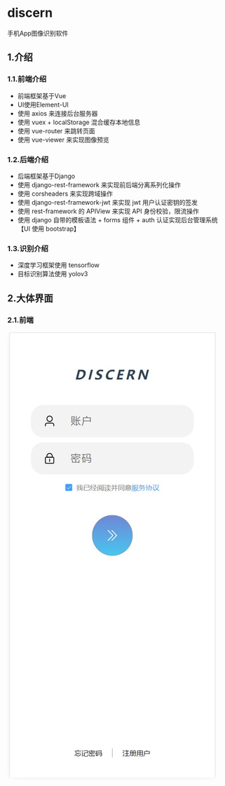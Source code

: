 # discern
手机App图像识别软件

## 1.介绍
### 1.1.前端介绍
- 前端框架基于Vue
- UI使用Element-UI
- 使用 axios 来连接后台服务器
- 使用 vuex + localStorage 混合缓存本地信息
- 使用 vue-router 来跳转页面
- 使用 vue-viewer 来实现图像预览

### 1.2.后端介绍
- 后端框架基于Django
- 使用 django-rest-framework 来实现前后端分离系列化操作
- 使用 corsheaders 来实现跨域操作
- 使用 django-rest-framework-jwt 来实现 jwt 用户认证密钥的签发
- 使用 rest-framework 的 APIView 来实现 API 身份校验，限流操作
- 使用 django 自带的模板语法 + forms 组件 + auth 认证实现后台管理系统【UI 使用 bootstrap】

### 1.3.识别介绍
- 深度学习框架使用 tensorflow 
- 目标识别算法使用 yolov3

## 2.大体界面
### 2.1.前端
![Image text](https://github.com/DrowningFish-ZYZ/discern/blob/main/showimg/1.jpg)
